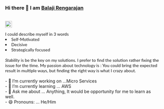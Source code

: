 ### Hi there 👋 I am <a href="mailto:balaji.rengarajan@outlook.com">Balaji Rengarajan</a>

<br />
<div style="font-family:Lato">
<a href="https://www.linkedin.com/in/brenga/">
  <img align="left" alt="Balaji's LinkedIn" width="22px" src="https://raw.githubusercontent.com/peterthehan/peterthehan/master/assets/linkedin.svg" />
</a>
<br /><br />
I could describe myself in 3 words
<li>Self-Motivated</li>
<li>Decisive</li>
<li>Strategically focused</li> 

<br />
<I>Stability</I> is be the key on my solutions. I prefer to find the solution rather fixing the issue for the time. My passion about technology is : You could bring the expected result in multiple ways, but finding the right way is what I crazy about.
</div>
<br />
- 🔭 I’m currently working on ...Micro Services <br />
- 🌱 I’m currently learning ... AWS <br />
- 💬 Ask me about ... Anything, It would be opportunity for me to learn as well. <br />
- 😄 Pronouns: ... He/Him <br />


<!--
**balajirengarajan/balajirengarajan** is a ✨ _special_ ✨ repository because its `README.md` (this file) appears on your GitHub profile.

Here are some ideas to get you started:


-->
